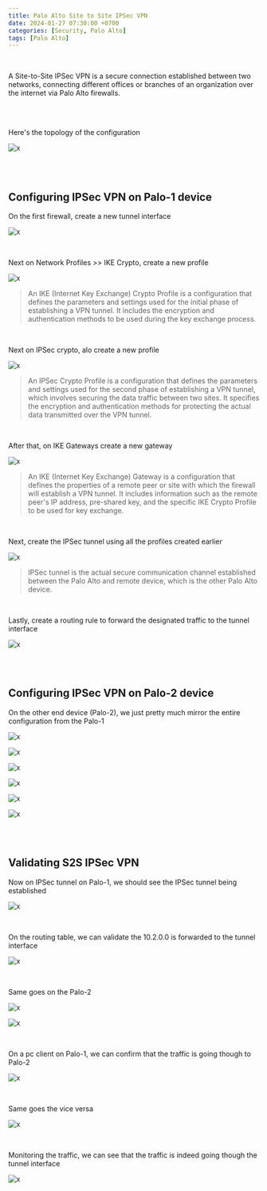 ```yaml
---
title: Palo Alto Site to Site IPSec VPN
date: 2024-01-27 07:30:00 +0700
categories: [Security, Palo Alto]
tags: [Palo Alto]
---
```


<br>

A Site-to-Site IPSec VPN is a secure connection established between two networks, connecting different offices or branches of an organization over the internet via Palo Alto firewalls.

<br>
<br>

Here's the topology of the configuration

![x](/static/2024-01-27-palo-s2s-vpn/01.png)

<br>
<br>

## Configuring IPSec VPN on Palo-1 device

On the first firewall, create a new tunnel interface 

![x](/static/2024-01-27-palo-s2s-vpn/02.png)

<br>

Next on Network Profiles >> IKE Crypto, create a new profile

![x](/static/2024-01-27-palo-s2s-vpn/03.png)

> An IKE (Internet Key Exchange) Crypto Profile is a configuration that defines the parameters and settings used for the initial phase of establishing a VPN tunnel. It includes the encryption and authentication methods to be used during the key exchange process.

<br>

Next on IPSec crypto, alo create a new profile

![x](/static/2024-01-27-palo-s2s-vpn/04.png)

> An IPSec Crypto Profile is a configuration that defines the parameters and settings used for the second phase of establishing a VPN tunnel, which involves securing the data traffic between two sites. It specifies the encryption and authentication methods for protecting the actual data transmitted over the VPN tunnel.

<br>

After that, on IKE Gateways create a new gateway

![x](/static/2024-01-27-palo-s2s-vpn/05.png)

> An IKE (Internet Key Exchange) Gateway is a configuration that defines the properties of a remote peer or site with which the firewall will establish a VPN tunnel. It includes information such as the remote peer's IP address, pre-shared key, and the specific IKE Crypto Profile to be used for key exchange.

<br>

Next, create the IPSec tunnel using all the profiles created earlier

![x](/static/2024-01-27-palo-s2s-vpn/06.png)

> IPSec tunnel is the actual secure communication channel established between the Palo Alto and remote device, which is the other Palo Alto device.

<br>

Lastly, create a routing rule to forward the designated traffic to the tunnel interface

![x](/static/2024-01-27-palo-s2s-vpn/07.png)

<br>
<br>

## Configuring IPSec VPN on Palo-2 device

On the other end device (Palo-2), we just pretty much mirror the entire configuration from the Palo-1

![x](/static/2024-01-27-palo-s2s-vpn/11.png)

![x](/static/2024-01-27-palo-s2s-vpn/12.png)

![x](/static/2024-01-27-palo-s2s-vpn/13.png)

![x](/static/2024-01-27-palo-s2s-vpn/14.png)

![x](/static/2024-01-27-palo-s2s-vpn/15.png)

![x](/static/2024-01-27-palo-s2s-vpn/16.png)

<br>
<br>

## Validating S2S IPSec VPN

Now on IPSec tunnel on Palo-1, we should see the IPSec tunnel being established

![x](/static/2024-01-27-palo-s2s-vpn/17.png)

<br>

On the routing table, we can validate the 10.2.0.0 is forwarded to the tunnel interface

![x](/static/2024-01-27-palo-s2s-vpn/19.png)

<br>

Same goes on the Palo-2

![x](/static/2024-01-27-palo-s2s-vpn/18.png)

![x](/static/2024-01-27-palo-s2s-vpn/20.png)

<br>

On a pc client on Palo-1, we can confirm that the traffic is going though to Palo-2

![x](/static/2024-01-27-palo-s2s-vpn/21.png)

<br>

Same goes the vice versa

![x](/static/2024-01-27-palo-s2s-vpn/22.png)

<br>

Monitoring the traffic, we can see that the traffic is indeed going though the tunnel interface

![x](/static/2024-01-27-palo-s2s-vpn/23.png)

<br>
















